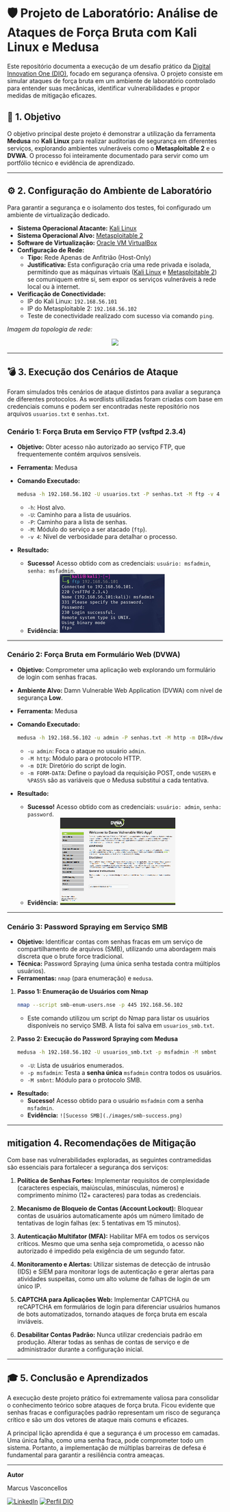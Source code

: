 # 🛡️ Projeto de Laboratório: Análise de Ataques de Força Bruta com Kali Linux e Medusa

Este repositório documenta a execução de um desafio prático da [Digital Innovation One (DIO)](https://www.dio.me/), focado em segurança ofensiva. O projeto consiste em simular ataques de força bruta em um ambiente de laboratório controlado para entender suas mecânicas, identificar vulnerabilidades e propor medidas de mitigação eficazes.

## 🎯 1. Objetivo

O objetivo principal deste projeto é demonstrar a utilização da ferramenta **Medusa** no **Kali Linux** para realizar auditorias de segurança em diferentes serviços, explorando ambientes vulneráveis como o **Metasploitable 2** e o **DVWA**. O processo foi inteiramente documentado para servir como um portfólio técnico e evidência de aprendizado.

---

## ⚙️ 2. Configuração do Ambiente de Laboratório

Para garantir a segurança e o isolamento dos testes, foi configurado um ambiente de virtualização dedicado.

* **Sistema Operacional Atacante:** [Kali Linux](https://www.kali.org/get-kali/)
* **Sistema Operacional Alvo:** [Metasploitable 2](https://sourceforge.net/projects/metasploitable/)
* **Software de Virtualização:** [Oracle VM VirtualBox](https://www.virtualbox.org/wiki/Downloads)
* **Configuração de Rede:**
    * **Tipo:** Rede Apenas de Anfitrião (Host-Only)
    * **Justificativa:** Esta configuração cria uma rede privada e isolada, permitindo que as máquinas virtuais ([Kali Linux](https://www.kali.org/get-kali/) e [Metasploitable 2](https://sourceforge.net/projects/metasploitable/)) se comuniquem entre si, sem expor os serviços vulneráveis à rede local ou à internet.
* **Verificação de Conectividade:**
    * IP do Kali Linux: `192.168.56.101`
    * IP do Metasploitable 2: `192.168.56.102`
    * Teste de conectividade realizado com sucesso via comando `ping`.

_Imagem da topologia de rede:_
<p align="center">
<img 
    src="https://github.com/celloweb-ai/brute_force_attack/blob/main/images/network-setup.png"
    width="400"  
/>
</p>

---

## 💣 3. Execução dos Cenários de Ataque

Foram simulados três cenários de ataque distintos para avaliar a segurança de diferentes protocolos. As wordlists utilizadas foram criadas com base em credenciais comuns e podem ser encontradas neste repositório nos arquivos `usuarios.txt` e `senhas.txt`.

### Cenário 1: Força Bruta em Serviço FTP (vsftpd 2.3.4)

* **Objetivo:** Obter acesso não autorizado ao serviço FTP, que frequentemente contém arquivos sensíveis.
* **Ferramenta:** Medusa
* **Comando Executado:**
    ```bash
    medusa -h 192.168.56.102 -U usuarios.txt -P senhas.txt -M ftp -v 4
    ```
    * `-h`: Host alvo.
    * `-U`: Caminho para a lista de usuários.
    * `-P`: Caminho para a lista de senhas.
    * `-M`: Módulo do serviço a ser atacado (`ftp`).
    * `-v 4`: Nível de verbosidade para detalhar o processo.

* **Resultado:**
    * **Sucesso!** Acesso obtido com as credenciais: `usuário: msfadmin`, `senha: msfadmin`.
    * **Evidência:**
        ![Sucesso FTP](https://github.com/celloweb-ai/Cyber_Brute_Force_Attack/blob/main/images/ftp-success.png)

---

### Cenário 2: Força Bruta em Formulário Web (DVWA)

* **Objetivo:** Comprometer uma aplicação web explorando um formulário de login com senhas fracas.
* **Ambiente Alvo:** Damn Vulnerable Web Application (DVWA) com nível de segurança **Low**.
* **Ferramenta:** Medusa
* **Comando Executado:**
    ```bash
    medusa -h 192.168.56.102 -u admin -P senhas.txt -M http -m DIR=/dvwa/login.php -m FORM-DATA="username=%USER%&password=%PASS%&Login=Login" -v 4
    ```
    * `-u admin`: Foca o ataque no usuário `admin`.
    * `-M http`: Módulo para o protocolo HTTP.
    * `-m DIR`: Diretório do script de login.
    * `-m FORM-DATA`: Define o payload da requisição POST, onde `%USER%` e `%PASS%` são as variáveis que o Medusa substitui a cada tentativa.

* **Resultado:**
    * **Sucesso!** Acesso obtido com as credenciais: `usuário: admin`, `senha: password`.
    * **Evidência:**
        ![Sucesso DVWA](https://github.com/celloweb-ai/Cyber_Brute_Force_Attack/blob/main/images/dvwa-success.png)

---

### Cenário 3: Password Spraying em Serviço SMB

* **Objetivo:** Identificar contas com senhas fracas em um serviço de compartilhamento de arquivos (SMB), utilizando uma abordagem mais discreta que o brute force tradicional.
* **Técnica:** Password Spraying (uma única senha testada contra múltiplos usuários).
* **Ferramentas:** `nmap` (para enumeração) e `medusa`.

1.  **Passo 1: Enumeração de Usuários com Nmap**
    ```bash
    nmap --script smb-enum-users.nse -p 445 192.168.56.102
    ```
    * Este comando utilizou um script do Nmap para listar os usuários disponíveis no serviço SMB. A lista foi salva em `usuarios_smb.txt`.

2.  **Passo 2: Execução do Password Spraying com Medusa**
    ```bash
    medusa -h 192.168.56.102 -U usuarios_smb.txt -p msfadmin -M smbnt
    ```
    * `-U`: Lista de usuários enumerados.
    * `-p msfadmin`: Testa a **senha única** `msfadmin` contra todos os usuários.
    * `-M smbnt`: Módulo para o protocolo SMB.

* **Resultado:**
    * **Sucesso!** Acesso obtido para o usuário `msfadmin` com a senha `msfadmin`.
    * **Evidência:**
        `![Sucesso SMB](./images/smb-success.png)`

---

##  mitigation 4. Recomendações de Mitigação

Com base nas vulnerabilidades exploradas, as seguintes contramedidas são essenciais para fortalecer a segurança dos serviços:

1.  **Política de Senhas Fortes:** Implementar requisitos de complexidade (caracteres especiais, maiúsculas, minúsculas, números) e comprimento mínimo (12+ caracteres) para todas as credenciais.

2.  **Mecanismo de Bloqueio de Contas (Account Lockout):** Bloquear contas de usuários automaticamente após um número limitado de tentativas de login falhas (ex: 5 tentativas em 15 minutos).

3.  **Autenticação Multifator (MFA):** Habilitar MFA em todos os serviços críticos. Mesmo que uma senha seja comprometida, o acesso não autorizado é impedido pela exigência de um segundo fator.

4.  **Monitoramento e Alertas:** Utilizar sistemas de detecção de intrusão (IDS) e SIEM para monitorar logs de autenticação e gerar alertas para atividades suspeitas, como um alto volume de falhas de login de um único IP.

5.  **CAPTCHA para Aplicações Web:** Implementar CAPTCHA ou reCAPTCHA em formulários de login para diferenciar usuários humanos de bots automatizados, tornando ataques de força bruta em escala inviáveis.

6.  **Desabilitar Contas Padrão:** Nunca utilizar credenciais padrão em produção. Alterar todas as senhas de contas de serviço e de administrador durante a configuração inicial.

---

## 🎓 5. Conclusão e Aprendizados

A execução deste projeto prático foi extremamente valiosa para consolidar o conhecimento teórico sobre ataques de força bruta. Ficou evidente que senhas fracas e configurações padrão representam um risco de segurança crítico e são um dos vetores de ataque mais comuns e eficazes.

A principal lição aprendida é que a segurança é um processo em camadas. Uma única falha, como uma senha fraca, pode comprometer todo um sistema. Portanto, a implementação de múltiplas barreiras de defesa é fundamental para garantir a resiliência contra ameaças.

---

**Autor**

Marcus Vasconcellos

[![LinkedIn](https://img.shields.io/badge/LinkedIn-0077B5?style=for-the-badge&logo=linkedin&logoColor=white)](https://www.linkedin.com/in/marcusvasconcellos/)
[![Perfil DIO](https://img.shields.io/badge/DIO-20232A?style=for-the-badge)](https://web.dio.me/users/marcus_60890)

